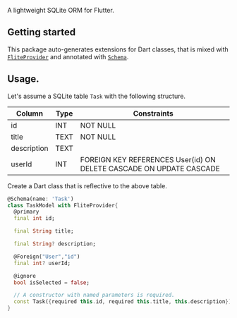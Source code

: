 A lightweight SQLite ORM for Flutter.

## Getting started

This package auto-generates extensions for Dart classes, that is mixed with [`FliteProvider`](https://pub.dev/documentation/flite/latest/flite/FliteProvider-mixin.html) and annotated with [`Schema`](https://pub.dev/documentation/flite/latest/flite/Schema-class.html).

## Usage.

Let's assume a SQLite table `Task` with the following structure.

| Column       | Type           | Constraints                               |
|--------------|----------------|-------------------------------------------|
| id           | INT            | NOT NULL                                  |
| title        | TEXT           | NOT NULL                                  |
| description  | TEXT           |                                           |
| userId       | INT            | FOREIGN KEY REFERENCES User(id) ON DELETE CASCADE ON UPDATE CASCADE |

Create a Dart class that is reflective to the above table.
```dart
@Schema(name: 'Task')
class TaskModel with FliteProvider{
  @primary
  final int id;

  final String title;

  final String? description;

  @Foreign("User","id")
  final int? userId;

  @ignore
  bool isSelected = false;

  // A constructor with named parameters is required.
  const Task({required this.id, required this.title, this.description});
}
```